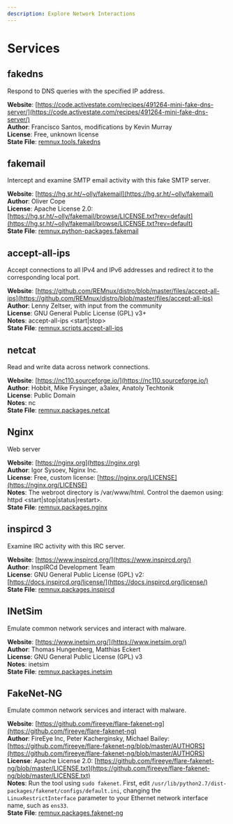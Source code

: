 ```yaml
---
description: Explore Network Interactions
---
```


# Services

## fakedns

Respond to DNS queries with the specified IP address.

**Website**: [https://code.activestate.com/recipes/491264-mini-fake-dns-server/](https://code.activestate.com/recipes/491264-mini-fake-dns-server/)  
**Author**: Francisco Santos, modifications by Kevin Murray  
**License**: Free, unknown license  
**State File**: [remnux.tools.fakedns](https://github.com/REMnux/salt-states/blob/master/./remnux/tools/fakedns.sls)

## fakemail

Intercept and examine SMTP email activity with this fake SMTP server.

**Website**: [https://hg.sr.ht/~olly/fakemail](https://hg.sr.ht/~olly/fakemail)  
**Author**: Oliver Cope  
**License**: Apache License 2.0: [https://hg.sr.ht/~olly/fakemail/browse/LICENSE.txt?rev=default](https://hg.sr.ht/~olly/fakemail/browse/LICENSE.txt?rev=default)  
**State File**: [remnux.python-packages.fakemail](https://github.com/REMnux/salt-states/blob/master/./remnux/python-packages/fakemail.sls)

## accept-all-ips

Accept connections to all IPv4 and IPv6 addresses and redirect it to the corresponding local port.

**Website**: [https://github.com/REMnux/distro/blob/master/files/accept-all-ips](https://github.com/REMnux/distro/blob/master/files/accept-all-ips)  
**Author**: Lenny Zeltser, with input from the community  
**License**: GNU General Public License \(GPL\) v3+  
**Notes**: accept-all-ips &lt;start\|stop&gt;  
**State File**: [remnux.scripts.accept-all-ips](https://github.com/REMnux/salt-states/blob/master/./remnux/scripts/accept-all-ips.sls)

## netcat

Read and write data across network connections.

**Website**: [https://nc110.sourceforge.io/](https://nc110.sourceforge.io/)  
**Author**: Hobbit, Mike Frysinger, a3alex, Anatoly Techtonik  
**License**: Public Domain  
**Notes**: nc  
**State File**: [remnux.packages.netcat](https://github.com/REMnux/salt-states/blob/master/./remnux/packages/netcat.sls)

## Nginx

Web server

**Website**: [https://nginx.org](https://nginx.org)  
**Author**: Igor Sysoev, Nginx Inc.  
**License**: Free, custom license: [https://nginx.org/LICENSE](https://nginx.org/LICENSE)  
**Notes**: The webroot directory is /var/www/html. Control the daemon using: httpd &lt;start\|stop\|status\|restart&gt;.  
**State File**: [remnux.packages.nginx](https://github.com/REMnux/salt-states/blob/master/./remnux/packages/nginx.sls)

## inspircd 3

Examine IRC activity with this IRC server.

**Website**: [https://www.inspircd.org/](https://www.inspircd.org/)  
**Author**: InspIRCd Development Team  
**License**: GNU General Public License \(GPL\) v2: [https://docs.inspircd.org/license/](https://docs.inspircd.org/license/)  
**State File**: [remnux.packages.inspircd](https://github.com/REMnux/salt-states/blob/master/./remnux/packages/inspircd.sls)

## INetSim

Emulate common network services and interact with malware.

**Website**: [https://www.inetsim.org/](https://www.inetsim.org/)  
**Author**: Thomas Hungenberg, Matthias Eckert  
**License**: GNU General Public License \(GPL\) v3  
**Notes**: inetsim  
**State File**: [remnux.packages.inetsim](https://github.com/REMnux/salt-states/blob/master/./remnux/packages/inetsim.sls)

## FakeNet-NG

Emulate common network services and interact with malware.

**Website**: [https://github.com/fireeye/flare-fakenet-ng](https://github.com/fireeye/flare-fakenet-ng)  
**Author**: FireEye Inc, Peter Kacherginsky, Michael Bailey: [https://github.com/fireeye/flare-fakenet-ng/blob/master/AUTHORS](https://github.com/fireeye/flare-fakenet-ng/blob/master/AUTHORS)  
**License**: Apache License 2.0: [https://github.com/fireeye/flare-fakenet-ng/blob/master/LICENSE.txt](https://github.com/fireeye/flare-fakenet-ng/blob/master/LICENSE.txt)  
**Notes**: Run the tool using `sudo fakenet`. First, edit `/usr/lib/python2.7/dist-packages/fakenet/configs/default.ini`, changing the `LinuxRestrictInterface` parameter to your Ethernet network interface name, such as `ens33`.  
**State File**: [remnux.packages.fakenet-ng](https://github.com/REMnux/salt-states/blob/master/./remnux/packages/fakenet-ng.sls)

